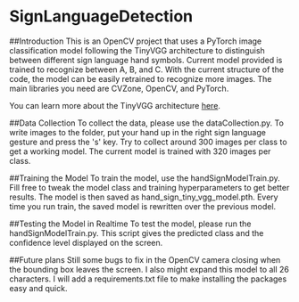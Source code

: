 # SignLanguageDetection

##Introduction
This is an OpenCV project that uses a PyTorch image classification model following the TinyVGG architecture to distinguish between different sign language hand symbols. Current model provided is trained to recognize between A, B, and C. With the current structure of the code, the model can be easily retrained to recognize more images. The main libraries you need are CVZone, OpenCV, and PyTorch.

You can learn more about the TinyVGG architecture [here](https://poloclub.github.io/cnn-explainer/).

##Data Collection
To collect the data, please use the dataCollection.py. To write images to the folder, put your hand up in the right sign language gesture and press the 's' key. Try to collect around 300 images per class to get a working model. The current model is trained with 320 images per class. 

##Training the Model
To train the model, use the handSignModelTrain.py. Fill free to tweak the model class and training hyperparameters to get better results. The model is then saved as hand_sign_tiny_vgg_model.pth. Every time you run train, the saved model is rewritten over the previous model.

##Testing the Model in Realtime
To test the model, please run the handSignModelTrain.py. This script gives the predicted class and the confidence level displayed on the screen.

##Future plans
Still some bugs to fix in the OpenCV camera closing when the bounding box leaves the screen. I also might expand this model to all 26 characters. I will add a requirements.txt file to make installing the packages easy and quick.
